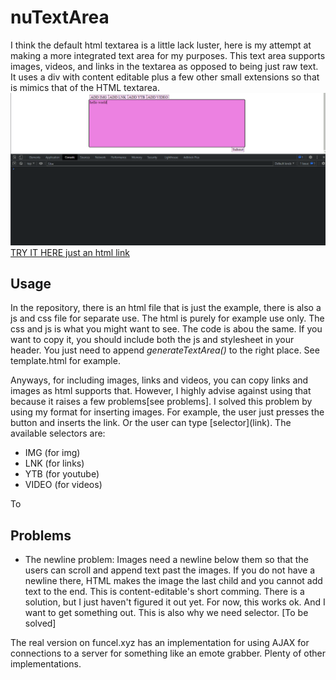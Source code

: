 # nuTextArea
I think the default html textarea is a little lack luster, here is my attempt at making a more integrated text area for my purposes. 
This text area supports images, videos, and links in the textarea as opposed to being just raw text. It uses a div with content editable plus a few other small extensions so that is mimics that of the HTML textarea.
![IMAGE](res/funcel.gif)
[TRY IT HERE just an html link](https://zeronerodahero.github.io/archive/nuTextArea.html)

## Usage
In the repository, there is an html file that is just the example, there is also a js and css file for separate use. The html is purely for example use only. The css and js is what you might want to see. The code is abou the same.
If you want to copy it, you should include both the js and stylesheet in your header. You just need to append *generateTextArea()* to the right place. See template.html for example.

Anyways, for including images, links and videos, you can copy links and images as html supports that. However, I highly advise against using that because it raises a few problems[see problems]. 
I solved this problem by using my format for inserting images. For example, the user just presses the button and inserts the link. Or the user can type \[selector\]\(link\).
The available selectors are:
* IMG (for img)
* LNK (for links)
* YTB (for youtube)
* VIDEO (for videos)

To

## Problems
* The newline problem: Images need a newline below them so that the users can scroll and append text past the images. If you do not have a newline there, HTML makes the image the last child and you cannot add text to the end. This is content-editable's short comming. There is a solution, but I just haven't figured it out yet. For now, this works ok. And I want to get something out. This is also why we need selector. \[To be solved]

The real version on funcel.xyz has an implementation for using AJAX for connections to a server for something like an emote grabber. Plenty of other implementations.

